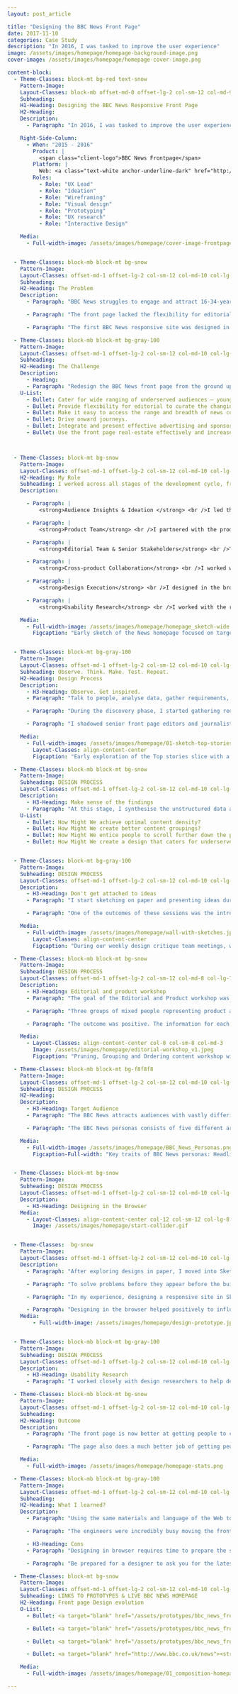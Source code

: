 ```yaml
---
layout: post_article

title: "Designing the BBC News Front Page"
date: 2017-11-10
categories: Case Study
description: "In 2016, I was tasked to improve the user experience"
image: /assets/images/homepage/homepage-background-image.png
cover-image: /assets/images/homepage/homepage-cover-image.png

content-block:
  - Theme-Classes: block-mt bg-red text-snow
    Pattern-Image:
    Layout-Classes: block-mb offset-md-0 offset-lg-2 col-sm-12 col-md-9 col-lg-7 col-xl-6 mb-md-0
    Subheading:
    H1-Heading: Designing the BBC News Responsive Front Page
    H2-Heading:
    Description:
      - Paragraph: "In 2016, I was tasked to improve the user experience of the BBC News front page so that it caters for under-served audiences, drives onward journeys, and enables editorial to curate the news agenda with a design that provides flexibility and reflects timeliness."

    Right-Side-Column:
      - When: "2015 - 2016"
        Product: |
          <span class="client-logo">BBC News Frontpage</span>
        Platform: |
          Web: <a class="text-white anchor-underline-dark" href="http://www.bbc.co.uk/news">bbc.co.uk/news</a>
        Roles:
          - Role: "UX Lead"
          - Role: "Ideation"
          - Role: "Wireframing"
          - Role: "Visual design"
          - Role: "Prototyping"
          - Role: "UX research"
          - Role: "Interactive Design"

    Media:
      - Full-width-image: /assets/images/homepage/cover-image-frontpage.png


  - Theme-Classes: block-mb block-mt bg-snow
    Pattern-Image:
    Layout-Classes: offset-md-1 offset-lg-2 col-sm-12 col-md-10 col-lg-8 col-xl-7
    Subheading:
    H2-Heading: The Problem
    Description:
      - Paragraph: "BBC News struggles to engage and attract 16-34-year-olds, mainly young females and minority ethnic audiences."

      - Paragraph: "The front page lacked the flexibility for editorial to curate and present news content around a particular theme or topic — the content was too focused in heavy news."

      - Paragraph: "The first BBC News responsive site was designed in first instance only for mobile. When the layout was scaled to desktop, the result was disparity of content hierarchy  between mobile and desktop. Also, the real-estate on larger screens wasn't being used effectively."

  - Theme-Classes: block-mb block-mt bg-gray-100
    Pattern-Image:
    Layout-Classes: offset-md-1 offset-lg-2 col-sm-12 col-md-10 col-lg-8 col-xl-7
    Subheading:
    H2-Heading: The Challenge
    Description:
      - Heading:
      - Paragraph: "Redesign the BBC News front page from the ground up with the following objectives: "
    U-List:
      - Bullet: Cater for wide ranging of underserved audiences — younger demographic and women.   
      - Bullet: Provide flexibility for editorial to curate the changing news agenda focusing on a particular theme or topic.  
      - Bullet: Make it easy to access the range and breadth of news content on any device.
      - Bullet: Drive onward journeys.
      - Bullet: Integrate and present effective advertising and sponsorship solutions.
      - Bullet: Use the front page real-estate effectively and increase the maximum breakpoint width from 1008 to 1280 pixels wide.  



  - Theme-Classes: block-mt bg-snow
    Pattern-Image:
    Layout-Classes: offset-md-1 offset-lg-2 col-sm-12 col-md-10 col-lg-8 col-xl-7
    H2-Heading: My Role
    Subheading: I worked across all stages of the development cycle, from conception through to delivery.
    Description:

      - Paragraph: |
          <strong>Audience Insights & Ideation </strong> <br />I led the discovery phase. I performed competitor analysis across a myriad of news providers, uncovered audience insights from data, shadowed front page editors and I sketched a lot of ideas on paper.

      - Paragraph: |
          <strong>Product Team</strong> <br />I partnered with the product owner and project manager to prioritise and negotiate features for launch. Worked alongside frontend and backend engineers to help solve design challenges, make the front page accessible and QA builds before deployment. I evangelised audience and business goals.

      - Paragraph: |
          <strong>Editorial Team & Senior Stakeholders</strong> <br />To help define the content strategy for the BBC News front page and to manage expectations, I ran workshops with editorial and senior stakeholders, and presented the rational behind the designs to get their buy-in.

      - Paragraph: |
          <strong>Cross-product Collaboration</strong> <br />I worked with other products across the BBC to define and improve design patterns. I improved the BBC GEL (Global Experience Language) foundation patterns, such as the responsive <a href="http://www.bbc.co.uk/gel/guidelines/grid">Grid</a> and <a href="http://www.bbc.co.uk/gel/guidelines/typography">Typography</a>.

      - Paragraph: |
          <strong>Design Execution</strong> <br />I designed in the browser to create responsive prototypes in HTML/CSS/JS. That included visual and interactive design work. The prototypes were my designs. This helped to solve design problems that would otherwise occur during the build phase, and also helped to galvanise the team around a common goal and drive the decision making.

      - Paragraph: |
          <strong>Usability Research</strong> <br />I worked with the research team to help define research goals. I went to usability research sessions in London and Toronto with the research team to validate design concepts using the prototypes I built for the front page.

    Media:
      - Full-width-image: /assets/images/homepage/homepage_sketch-wide.jpg
        Figcaption: "Early sketch of the News homepage focused on targeting underserved audiences and exploring the question: How Might We effectively showcase Features, Live, Video and Visual Journalism to surface the depth and breadth of content from across BBC News output?"


  - Theme-Classes: block-mt bg-gray-100
    Pattern-Image:
    Layout-Classes: offset-md-1 offset-lg-2 col-sm-12 col-md-10 col-lg-8 col-xl-7
    Subheading: Observe. Think. Make. Test. Repeat.
    H2-Heading: Design Process
    Description:
      - H3-Heading: Observe. Get inspired.
      - Paragraph: "Talk to people, analyse data, gather requirements, observe, throw away any preconceived assumptions. Inspire new thinking by observing problems from different angles. Then, get a good night sleep."

      - Paragraph: "During the discovery phase, I started gathering requirements from stakeholders and also learning who are the decision makers. I carried out audience and competitor analysis to gather data and insights into user behaviours."

      - Paragraph: "I shadowed senior front page editors and journalists to understand their workflow when curating stories to be featured on the news front page. I talked to engineers. I questioned everything and challenged any preconceived assumptions."

    Media:
      - Full-width-image: /assets/images/homepage/01-sketch-top-stories.jpg
        Layout-Classes: align-content-center
        Figcaption: "Early exploration of the Top stories slice with a variety of content types. The goal was to showcase depth and breath of news stories."

  - Theme-Classes: block-mb block-mt bg-snow
    Pattern-Image:
    Subheading: DESIGN PROCESS
    Layout-Classes: offset-md-1 offset-lg-2 col-sm-12 col-md-10 col-lg-8 col-xl-7
    Description:
      - H3-Heading: Make sense of the findings
      - Paragraph: "At this stage, I synthesise the unstructured data and started grouping the findings into themes. Themes are then converted into HMW questions (“How Might We...”):"
    U-List:
      - Bullet: How Might We achieve optimal content density?
      - Bullet: How Might We create better content groupings?
      - Bullet: How Might We entice people to scroll further down the page?
      - Bullet: How Might We create a design that caters for underserved audiences?


  - Theme-Classes: block-mt bg-gray-100
    Pattern-Image:
    Subheading: DESIGN PROCESS
    Layout-Classes: offset-md-1 offset-lg-2 col-sm-12 col-md-10 col-lg-8 col-xl-7
    Description:
      - H3-Heading: Don't get attached to ideas
      - Paragraph: "I start sketching on paper and presenting ideas during the design critique team meetings. At this point, this is a collective process of throwing away ideas. By eliminating ideas only the good ones persist or at least the ones that are technically feasible."

      - Paragraph: "One of the outcomes of these sessions was the introduction of “Slices”. Slices run horizontally across the full width of the screen. They are easy to reorder, the content hierarchy is consistent across all the breakpoints. It also provides more flexibility for editorial to reorder content depending on the news agenda."

    Media:
      - Full-width-image: /assets/images/homepage/wall-with-sketches.jpg
        Layout-Classes: align-content-center
        Figcaption: "During our weekly design critique team meetings, we've encouraged designers to explore ideas on how they would see the BBC News homepage evolve."

  - Theme-Classes: block-mb block-mt bg-snow
    Pattern-Image:
    Subheading: DESIGN PROCESS
    Layout-Classes: offset-md-1 offset-lg-2 col-sm-12 col-md-8 col-lg-7 col-xl-7
    Description:
      - H3-Heading: Editorial and product workshop
      - Paragraph: "The goal of the Editorial and Product workshop was to prune, group, reorder content, and to move away from the traditional sectioned content."

      - Paragraph: "Three groups of mixed people representing product and editorial were created. I moderated a group of very challenging stakeholders."

      - Paragraph: "The outcome was positive. The information for each section on the front page was organised into themes. It was time to use this information in the designs and prototypes."

    Media:
      - Layout-Classes: align-content-center col-8 col-sm-8 col-md-3
        Image: /assets/images/homepage/editorial-workshop_v1.jpeg
        Figcaption: "Pruning, Grouping and Ordering content workshop with Editorial and Product stakeholders to define the content strategy for the BBC News homepage"

  - Theme-Classes: block-mb block-mt bg-f8f8f8
    Pattern-Image:
    Layout-Classes: offset-md-1 offset-lg-2 col-sm-12 col-md-10 col-lg-8 col-xl-7
    Subheading: DESIGN PROCESS
    H2-Heading:
    Description:
      - H3-Heading: Target Audience
      - Paragraph: "The BBC News attracts audiences with vastly differing characteristics. I used the BBC News personas constantly throughout the project to guide design decisions and priorities."

      - Paragraph: "The BBC News personas consists of five different archetypes. These are:"

    Media:
      - Full-width-image: /assets/images/homepage/BBC_News_Personas.png
        Figcaption-Full-width: "Key traits of BBC News personas: Headlines only, Social Mobile Tweeters, Local Feelgood, Social Connectors and Supervisual Snackers"


  - Theme-Classes: block-mt bg-snow
    Pattern-Image:
    Subheading: DESIGN PROCESS
    Layout-Classes: offset-md-1 offset-lg-2 col-sm-12 col-md-10 col-lg-8 col-xl-7
    Description:
      - H3-Heading: Designing in the Browser
    Media:
      - Layout-Classes: align-content-center col-12 col-sm-12 col-lg-8 mb-4 mt-3
        Image: /assets/images/homepage/start-collider.gif


  - Theme-Classes:  bg-snow
    Pattern-Image:
    Layout-Classes: offset-md-1 offset-lg-2 col-sm-12 col-md-10 col-lg-8 col-xl-7
    Description:
      - Paragraph: "After exploring designs in paper, I moved into Sketch to design high fidelity mockups. This proved to be challenging to solve problems when reflowing content across breakpoints. I wanted to come up with a solid solution that engineers could use to build the BBC News Front Page."

      - Paragraph: "To solve problems before they appear before the build, I designed most of the BBC News front page in HTML/CSS/JS. This was done to facilitate the communication with the engineering team, stakeholders and to drive the decision-making process."

      - Paragraph: "In my experience, designing a responsive site in Sketch, Illustrator or Photoshop makes it harder to have a discussion with software engineers and to get the buy-in from stakeholders. Designing in HTML/CSS was a way to solve frontend problems before they happen during the build."

      - Paragraph: "Designing in the browser helped positively to influence the product direction."
    Media:
        - Full-width-image: /assets/images/homepage/design-prototype.jpg


  - Theme-Classes: block-mb block-mt bg-gray-100
    Pattern-Image:
    Subheading: DESIGN PROCESS
    Layout-Classes: offset-md-1 offset-lg-2 col-sm-12 col-md-10 col-lg-8 col-xl-7
    Description:
      - H3-Heading: Usability Research
      - Paragraph: "I worked closely with design researchers to help define the goals for testing sessions and build prototypes to be used in UK and Canada research. I also build prototypes to be used in rapid testing sessions."

  - Theme-Classes: block-mb block-mt bg-snow
    Pattern-Image:
    Layout-Classes: offset-md-1 offset-lg-2 col-sm-12 col-md-10 col-lg-8 col-xl-7
    Subheading:
    H2-Heading: Outcome
    Description:
      - Paragraph: "The front page is now better at getting people to content. The bounce rate (the proportion of visits that result in a user leaving the BBC News site without visiting any other News page) is down 2% and overall 26% of all article views in News are now driven by the front page, up from 22% on the old page."

      - Paragraph: "The page also does a much better job of getting people to video content, with 32% of video page views coming from the front page versus 10% previously. It is also making people come back more often. The front page users now come back on average 9% more often during a week than they did with the old page design."

    Media:
      - Full-width-image: /assets/images/homepage/homepage-stats.png

  - Theme-Classes: block-mb block-mt bg-gray-100
    Pattern-Image:
    Layout-Classes: offset-md-1 offset-lg-2 col-sm-12 col-md-10 col-lg-8 col-xl-7
    Subheading:
    H2-Heading: What I learned?
    Description:
      - Paragraph: "Using the same materials and language of the Web to create designs that look and feel like the real thing, helped to influence the outcome of the project. It made it easy to get the buy-in of most people, and easier to share the work with stakeholders."

      - Paragraph: "The engineers were incredibly busy moving the front page to the Cloud to ensure scalability and to reduce our reliance on in-house ageing servers. This is where designing in the browser also helped reduce some of the overhead when a designer creates unbuildable designs. Engineers, could just use the browser inspector tools look into my prototype to help solve some of their frontend problems."

      - H3-Heading: Cons
      - Paragraph: "Designing in browser requires time to prepare the structure of what you want to achieve. But once it's all set up, designing components in HTML/CSS, can be as fast as designing in a design tool."

      - Paragraph: "Be prepared for a designer to ask you for the latest Sketch designs of what you are doing. Most of the time I forward the the URL for the prototype, other times at the end of the day, I had to translate what I did in browser to Sketch. It's best to let your team know upfront that your designs will only be available in HTML/CSS to avoid disappointment."

  - Theme-Classes: block-mt bg-snow
    Pattern-Image:
    Layout-Classes: offset-md-1 offset-lg-2 col-sm-12 col-md-10 col-lg-8 col-xl-7
    Subheading: LINKS TO PROTOTYPES & LIVE BBC NEWS HOMEPAGE
    H2-Heading: Front page Design evolution
    O-List:
      - Bullet: <a target="blank" href="/assets/prototypes/bbc_news_frontpage/01_2016_BBC_News_1280/01_2016_BBC_News_1280.html" > <strong>BBC News Homepage Low fidelity prototype</strong></a>

      - Bullet: <a target="blank" href="/assets/prototypes/bbc_news_frontpage/02_Feb_2016_Frontpage/pages/uk-edition/index.html" > <strong>First BBC News Homepage iteration designed in the browser</strong></a>

      - Bullet: <a target="blank" href="/assets/prototypes/bbc_news_frontpage/03_October_2016/index.html"><strong>Final version designed in the browser.</strong></a> Engineers used this version as reference to build the BBC News Homepage

      - Bullet: <a target="blank" href="http://www.bbc.co.uk/news"><strong>Live BBC News Homepage</strong></a>

    Media:
      - Full-width-image: /assets/images/homepage/01_composition-homepage_evolution.jpg

---
```

